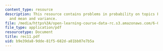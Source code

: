 ```yaml
---
content_type: resource
description: This resource contains problems in probability on topics Poisson's distribution
  and mean and variance.
file: /media/https%3A/open-learning-course-data-rc.s3.amazonaws.com/6-041-probabilistic-systems-analysis-and-applied-probability-spring-2006/b9e39da89dde81f5682da81bb07e7b5a_rec11.pdf
file_type: application/pdf
resourcetype: Document
title: rec11.pdf
uid: b9e39da8-9dde-81f5-682d-a81bb07e7b5a
---
```

